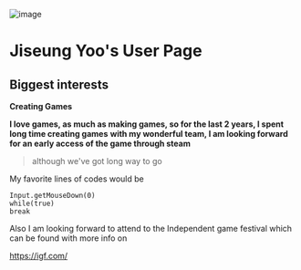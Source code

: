 ![image](https://user-images.githubusercontent.com/103233907/193591491-7cbd4694-d861-4189-949f-91ab21bbf2a2.png)
# Jiseung Yoo's User Page

## Biggest interests
**Creating Games**

**I love games, as much as making games, so for the last 2 years, I spent long time creating games**
**with my wonderful team, I am looking forward for an early access of the game through steam**

> although we've got long way to go

My favorite lines of codes would be

```
Input.getMouseDown(0)
while(true)
break
```
Also I am looking forward to attend to the Independent game festival which can be found with more info on

https://igf.com/


